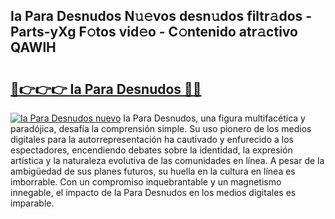 ## Ia Para Desnudos N𝚞𝚎vos desn𝚞dos filtr𝚊dos - Parts-yXg F𝚘tos vid𝚎o - C𝚘ntenido atr𝚊ctivo QAWlH

# <h2><a href="http://mbdqpfx.tromn.icu/?c=Ia+Para+Desnudos">🔗👉👉👉 Ia Para Desnudos 🔗🔗</a></h2>

[![Ia Para Desnudos nuevo](https://i.imgur.com/pEAQMta.gif)](http://mbdqpfx.tromn.icu/?c=Ia+Para+Desnudos)
Ia Para Desnudos, una figura multifacética y paradójica, desafía la comprensión simple. Su uso pionero de los medios digitales para la autorrepresentación ha cautivado y enfurecido a los espectadores, encendiendo debates sobre la identidad, la expresión artística y la naturaleza evolutiva de las comunidades en línea. A pesar de la ambigüedad de sus planes futuros, su huella en la cultura en línea es imborrable. Con un compromiso inquebrantable y un magnetismo innegable, el impacto de Ia Para Desnudos en los medios digitales es imparable.
